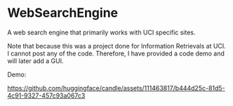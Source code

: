 # WebSearchEngine
A web search engine that primarily works with UCI specific sites.

Note that because this was a project done for Information Retrievals at UCI. I cannot post any of the code. Therefore, I have provided a code demo and will later add a GUI.

Demo:

https://github.com/huggingface/candle/assets/111463817/b444d25c-81d5-4c91-9327-457c93a067c3



